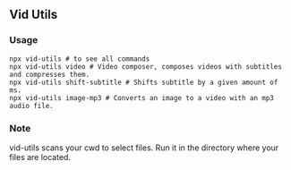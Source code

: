 ## Vid Utils

### Usage
```
npx vid-utils # to see all commands
npx vid-utils video # Video composer, composes videos with subtitles and compresses them.
npx vid-utils shift-subtitle # Shifts subtitle by a given amount of ms.
npx vid-utils image-mp3 # Converts an image to a video with an mp3 audio file.
```
### Note
vid-utils scans your cwd to select files. Run it in the directory where your files are located.